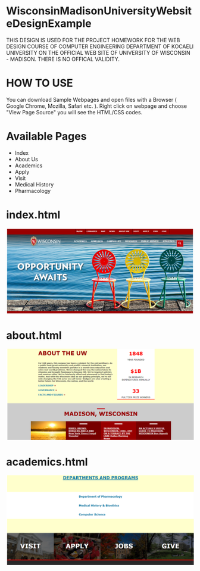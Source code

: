 # WisconsinMadisonUniversityWebsiteDesignExample
THIS DESIGN IS USED FOR THE PROJECT HOMEWORK FOR THE WEB DESIGN COURSE OF COMPUTER ENGINEERING DEPARTMENT OF KOCAELI UNIVERSITY ON THE OFFICIAL WEB SITE OF UNIVERSITY OF WISCONSIN - MADISON. THERE IS NO OFFICAL VALIDITY.

# HOW TO USE
You can download Sample Webpages and open files with a Browser ( Google Chrome, Mozilla, Safari etc. ). Right click on webpage and choose "View Page Source" you will see the HTML/CSS codes.

# Available Pages
- Index
- About Us
- Academics
- Apply
- Visit
- Medical History
- Pharmacology

# index.html
![index](https://github.com/MCagriCAGLAR/WisconsinMadisonUniversityWebsiteDesignExample/blob/master/index.PNG "index.html")

# about.html
![index](https://github.com/MCagriCAGLAR/WisconsinMadisonUniversityWebsiteDesignExample/blob/master/aboutUs.PNG "index.html")

# academics.html
![index](https://github.com/MCagriCAGLAR/WisconsinMadisonUniversityWebsiteDesignExample/blob/master/academics.PNG "index.html")

